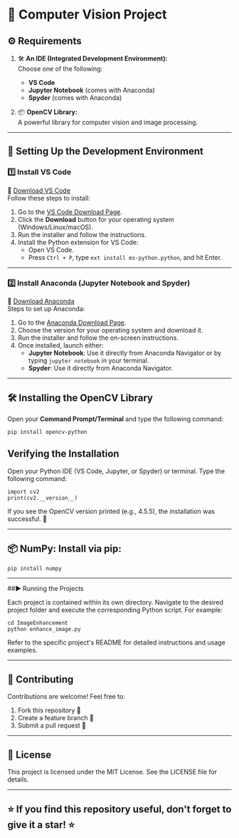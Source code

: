# 📘 Computer Vision Project

## ⚙️ Requirements

1. 🛠️ **An IDE (Integrated Development Environment):**  
   Choose one of the following:
   - **VS Code**
   - **Jupyter Notebook** (comes with Anaconda)
   - **Spyder** (comes with Anaconda)

2. 📦 **OpenCV Library:**  
   A powerful library for computer vision and image processing.

---

## 🚀 Setting Up the Development Environment

### 1️⃣ Install **VS Code**

🔗 [Download VS Code](https://code.visualstudio.com/)  
Follow these steps to install:

1. Go to the [VS Code Download Page](https://code.visualstudio.com/).  
2. Click the **Download** button for your operating system (Windows/Linux/macOS).  
3. Run the installer and follow the instructions.  
4. Install the Python extension for VS Code:
   - Open VS Code.
   - Press `Ctrl + P`, type `ext install ms-python.python`, and hit Enter.

---

### 2️⃣ Install **Anaconda (Jupyter Notebook and Spyder)**

🔗 [Download Anaconda](https://www.anaconda.com/products/distribution)  
Steps to set up Anaconda:

1. Go to the [Anaconda Download Page](https://www.anaconda.com/products/distribution).  
2. Choose the version for your operating system and download it.  
3. Run the installer and follow the on-screen instructions.  
4. Once installed, launch either:
   - **Jupyter Notebook**: Use it directly from Anaconda Navigator or by typing `jupyter notebook` in your terminal.
   - **Spyder**: Use it directly from Anaconda Navigator.

---

## 🛠️ Installing the **OpenCV Library**

Open your **Command Prompt/Terminal** and type the following command:  
```
pip install opencv-python
```

## Verifying the Installation

Open your Python IDE (VS Code, Jupyter, or Spyder) or terminal.
Type the following command:

```
import cv2
print(cv2.__version__)
```

If you see the OpenCV version printed (e.g., 4.5.5), the installation was successful. 🎉

---

## 📦 NumPy: Install via pip:

```
pip install numpy
```

---

##▶️ Running the Projects

Each project is contained within its own directory. Navigate to the desired project folder and execute the corresponding Python script. For example:

```
cd ImageEnhancement
python enhance_image.py
```

Refer to the specific project's README for detailed instructions and usage examples.

---

## 🤝 Contributing

Contributions are welcome! Feel free to:

1. Fork this repository 🍴
2. Create a feature branch 🌱
3. Submit a pull request 🚀

---

## 📜 License

This project is licensed under the MIT License. See the LICENSE file for details.

---

## ⭐ If you find this repository useful, don't forget to give it a star! ⭐


